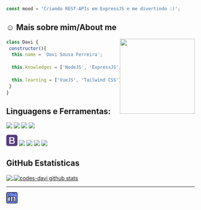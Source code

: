```javascript 
const mood = 'Criando REST-APIs em ExpressJS e me divertindo :)';
  ```

## :relaxed: Mais sobre mim/About me


<img align="right" width="200" height="200" src="https://c.tenor.com/5ry-200hErMAAAAd/hacker-hacker-man.gif" />

```javascript
class Davi {
 constructor(){
  this.name = 'Davi Sousa Ferreira';
 
  this.knowledges = ['NodeJS', 'ExpressJS', 'Angular', 'MySQL', 'MongoDB'];//+
 
  this.learning = ['VueJS', 'Tailwind CSS'];
 }
}
```

## **Linguagens e Ferramentas:**  

<code><img height="30" src="https://img.shields.io/badge/Node.js-43853D?style=for-the-badge&logo=node.js&logoColor=white"></code>
<code><img height="30" src="https://img.shields.io/badge/Express.js-404D59?style=for-the-badge"></code>
<code><img height = "30" src = "https://img.shields.io/badge/Angular-DD0031?style=for-the-badge&logo=angular&logoColor=white"></code>
<code><img height="30" src="https://img.shields.io/badge/TypeScript-007ACC?style=for-the-badge&logo=typescript&logoColor=white"></code>

<code><img height = "30" src = "https://raw.githubusercontent.com/github/explore/80688e429a7d4ef2fca1e82350fe8e3517d3494d/topics/bootstrap/bootstrap.png"></code>
<code><img height="30" src="https://img.shields.io/badge/Java-ED8B00?style=for-the-badge&logo=java&logoColor=white"></code>
<code><img height="30" src="https://img.shields.io/badge/Spring-6DB33F?style=for-the-badge&logo=spring&logoColor=white"></code>
<code><img height="30" src="https://img.shields.io/badge/MySQL-00000F?style=for-the-badge&logo=mysql&logoColor=white"></code>
<code><img height="30" src="https://img.shields.io/badge/MongoDB-4EA94B?style=for-the-badge&logo=mongodb&logoColor=white"></code>



## **GitHub Estatísticas**

<a href="https://github.com/Gurupreet">
  <img align="center" src="https://github-readme-stats.vercel.app/api/top-langs/?username=codes-davi&theme=dracula&hide_langs_below=1" />
</a>

<a href="https://github.com/Gurupreet">
 <img align="center" src="https://github-readme-stats.vercel.app/api?username=codes-davi&show_icons=true&theme=dracula&line_height=27" alt="codes-davi github stats"/>
</a>

---------------------------------------------------------------------------------

<a href="https://www.linkedin.com/in/davi-sousa-59387118b/" target="_blank"><img height="30" src="https://raw.githubusercontent.com/AbhishekMaira10/AbhishekMaira10/master/linkedin.png?raw=true"></a>&nbsp;&nbsp;&nbsp;&nbsp;&nbsp;
